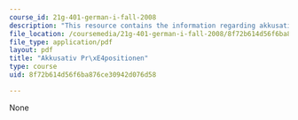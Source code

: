 ```yaml
---
course_id: 21g-401-german-i-fall-2008
description: "This resource contains the information regarding akkusativ pr\xE4positionen."
file_location: /coursemedia/21g-401-german-i-fall-2008/8f72b614d56f6ba876ce30942d076d58_MIT21G_401F08_akku_prapo.pdf
file_type: application/pdf
layout: pdf
title: "Akkusativ Pr\xE4positionen"
type: course
uid: 8f72b614d56f6ba876ce30942d076d58

---
```

None